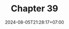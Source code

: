 ---
weight: 5200
title: "Chapter 39"
description: "I/O Streams"
icon: "article"
date: "2024-08-05T21:28:17+07:00"
lastmod: "2024-08-05T21:28:17+07:00"
draft: true
toc: true
---
